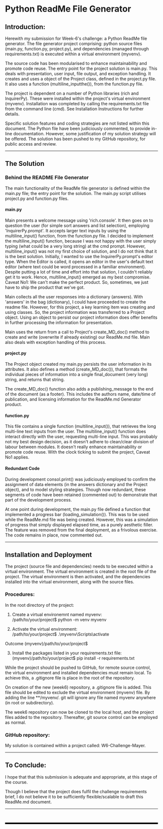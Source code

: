# Python ReadMe File Generator

## Introduction:

Herewith my submission for Week-6's challenge: a Python ReadMe file generator. The file generator project comprising: python source files (main.py, function.py, project.py), and dependencies (managed through requirements.txt) is executed within a virtual environment (myvenv).

The source code has been modularised to enhance maintainability and promote code reuse. The entry point for the project solution is main.py. This deals with presentation, user input, file output, and exception handling. It creates and uses a object of the Project class, defined in the project.py file. It also uses a function (multiline_inputthe()), from the function.py file.

The project is dependent on a number of Python libraries (rich and InquirerPy). These were installed within the project's virtual environment (myvenv). Installation was completed by calling the requirements.txt file from the command line (cmd). See Installation Instructions for further details.

Specific solution features and coding strategies are not listed within this document. The Python file have been judiciously commented, to provide in-line documentation. However, some justification of my solution strategy will be offered. The solution has been pushed to my GitHub repository, for public access and review.

---

## The Solution

### Behind the README File Generator

The main functionality of the ReadMe file generator is defined within the main.py file; the entry point for the solution. The main.py script utilises project.py and function.py files.

#### main.py

Main presents a welcome message using 'rich.console'. It then goes on to question the user (for simple sort answers and list selection), employing 'InquirerPy.prompt'. It accepts larger text inputs by using the multiline_input() function, from the function.py file. I decided to implement the multiline_input() function, because I was not happy with the user simply typing (what could be a very long string) at the cmd prompt. However, multiline_input() was not my first choice of solution, and I do not think that it is the best solution. Initially, I wanted to use the InquirerPy.prompt's editor type. When the Editor is called, it opens an editor in the user's default text editor (where text could be word processed in a familiar environment). Despite putting a lot of time and effort into that solution, I couldn't reliably get it to work. Hence, multiline_input() emerged as my best compromise. Caveat No1: We can't make the perfect product. So, sometimes, we just have to ship the product that we've got.

Main collects all the user responses into a dictionary (answers). With 'answers' in the bag (dictionary), I could have proceeded to create the readme file. However, for this project, a key learning item was creating and using classes. So, the project information was transferred to a Project object. Using an object to persist our project information does offer benefits in further processing the information for presentation.

Main uses the return from a call to Project's create_MD_doc() method to create and write (overwrite if already existing) our ReadMe.md file. Main also deals with exception handling of this process.

#### project.py

The Project object created my main.py persists the user information in its attributes. It also defines a method (create_MD_doc()), that formats the individual pieces of information into a single final_document (very long) string, and returns that string.

The create_MD_doc() function also adds a publishing_message to the end of the document (as a footer). This includes the authors name, date/time of publication, and licensing information for the ReadMe.md Generator product.

#### function.py

This file contains a single function (multiline_input()), that retrieves the long multi-line text inputs from the user. The multiline_input() function does interact directly with the user, requesting multi-line input. This was probably not my best design decision, as it doesn't adhere to clean/clear division of labour between modules. It doesn't really enhance maintainability or promote code reuse. With the clock ticking to submit the project, Caveat No1 applies.

#### Redundant Code

During development consol.print() was judiciously employed to confirm the assignment of data elements (in the answers dictionary and the Project object), and to model styling strategies. Though now redundant, these segments of code have been retained (commented out) to demonstrate that part of the development process. 

At one point during development, the main.py file defined a function that implemented a progress bar (loading_simulation()). This was to be used while the ReadMe.md file was being created. However, this was a simulation of progress that simply displayed elapsed time, as a purely aesthetic filler. The feature was removed from the final deployment, as a frivolous exercise. The code remains in place, now commented out.

---

## Installation and Deployment

The project (source file and dependencies) needs to be executed within a virtual environment. The virtual environment is created in the root file of the project. The virtual environment is then activated, and the dependencies installed into the virtual environment, along with the source files.

### Procedures:

In the root directory of the project:  

1. Create a virtual environemnt named myvenv:  
/path/to/your/project$ python -m venv myvenv  

2. Activate the virtual environment:  
/path/to/your/project$ .\myvenv\Scripts\activate

Outcome (myvenv)/path/to/your/project$

3. Install the packages listed in your requirements.txt file:  
(myvenv)/path/to/your/project$ pip install -r requirements.txt

While the project should be pushed to GitHub, for remote source control, the virtual environment and installed dependencies must remain local. To achieve this, a .gitignore file is place in the root of the repository.

On creation of the new (week6) repository, a .gitignore file is added. This file should be edited to exclude the virtual environment (myvenv) file. By adding the line **/myvenv/. git will ignore any file named myvenv anywhere (in root or subdirectory).

The week6 repository can now be cloned to the local host, and the project files added to the repository. Thereafter, git source control can be employed as normal.

### GitHub repository:

My solution is contained within a project called: W6-Challenge-Mayer.  

---

## To Conclude:

I hope that that this submission is adequate and appropriate, at this stage of the course.  

Though I believe that the project does fulfil the challenge requirements brief, I do not believe it to be sufficiently flexible/scalable to draft this ReadMe.md document.


---

<br/>

<hr style="height: 5px; background-color: black; border: none;">
